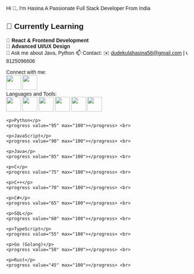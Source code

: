 Hi 👋, I'm Hasina
A Passionate Full Stack Developer From India

## 🌱 Currently Learning  

📖 **React & Frontend Development**   
📖 **Advanced UI/UX Design**   
💬 Ask me about Java, Python
📫 Contact: ✉️ dudekulahasina58@gmail.com | 📞 8125096606

Connect with me:
<br>
<a href="https://www.linkedin.com/in/hasina-dudekula-5589b6281/" style="text-decoration: none;">
  <img src="https://upload.wikimedia.org/wikipedia/commons/8/81/LinkedIn_icon.svg" width="40" height="40" />
</a>         <a href="https://www.instagram.com/hasina__0718/" style="text-decoration: none;">
  <img src="https://upload.wikimedia.org/wikipedia/commons/a/a5/Instagram_icon.png" width="40" height="40"/>
</a>
<br>
Languages and Tools:
<br>
<img src="https://upload.wikimedia.org/wikipedia/commons/a/a7/React-icon.svg" width="40" height="40"/>
<img src="https://upload.wikimedia.org/wikipedia/en/3/30/Java_programming_language_logo.svg" width="40" height="40"/>
<img src="https://upload.wikimedia.org/wikipedia/commons/c/c3/Python-logo-notext.svg" width="40" height="40"/>
<img src="https://upload.wikimedia.org/wikipedia/commons/6/6a/JavaScript-logo.png" width="40" height="40"/>
<img src="https://upload.wikimedia.org/wikipedia/commons/6/61/HTML5_logo_and_wordmark.svg" width="40" height="40"/>
<img src="https://upload.wikimedia.org/wikipedia/commons/d/d5/CSS3_logo_and_wordmark.svg" width="40" height="40"/>
<br>
<head>
    <meta charset="UTF-8">
    <meta name="viewport" content="width=device-width, initial-scale=1.0">
    <title>Most Used Programming Languages</title>
    <style>
        body {
            font-family: Arial, sans-serif;
        }
        progress {
            width: 300px; /* Adjust width as needed */
            height: 20px;
            margin-bottom: 10px;
        }
    </style>
</head>
<body>

    <p>Python</p>
    <progress value="95" max="100"></progress> <br>

    <p>JavaScript</p>
    <progress value="90" max="100"></progress> <br>

    <p>Java</p>
    <progress value="85" max="100"></progress> <br>

    <p>C</p>
    <progress value="75" max="100"></progress> <br>

    <p>C++</p>
    <progress value="70" max="100"></progress> <br>

    <p>C#</p>
    <progress value="65" max="100"></progress> <br>

    <p>SQL</p>
    <progress value="60" max="100"></progress> <br>

    <p>TypeScript</p>
    <progress value="55" max="100"></progress> <br>

    <p>Go (Golang)</p>
    <progress value="50" max="100"></progress> <br>

    <p>Rust</p>
    <progress value="45" max="100"></progress> <br>

</body>


 




